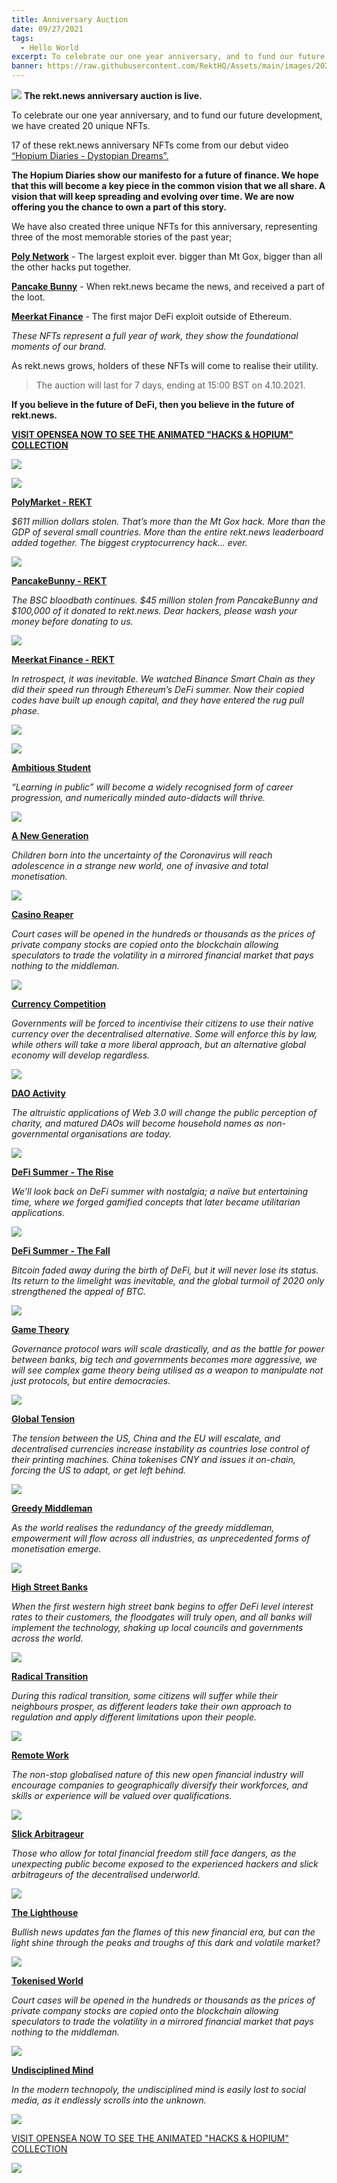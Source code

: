 ```yaml
---
title: Anniversary Auction
date: 09/27/2021
tags:
  - Hello World
excerpt: To celebrate our one year anniversary, and to fund our future development, we have created 20 unique NFTs. Visit OpenSea now to view the full collection.
banner: https://raw.githubusercontent.com/RektHQ/Assets/main/images/2021/09/Untitled-2.png
---
```

![](https://raw.githubusercontent.com/RektHQ/Assets/main/images/2021/09/Untitled-2.png)
**The rekt.news anniversary auction is live.**

To celebrate our one year anniversary, and to fund our future development, we have created 20 unique NFTs.

17 of these rekt.news anniversary NFTs come from our debut video [“Hopium Diaries - Dystopian Dreams”.](https://www.youtube.com/watch?v=v1Z5BnBuFyE&t=1s)

**The Hopium Diaries show our manifesto for a future of finance. We hope that this will become a key piece in the common vision that we all share. A vision that will keep spreading and evolving over time. We are now offering you the chance to own a part of this story.**

We have also created three unique NFTs for this anniversary, representing three of the most memorable stories of the past year; 

[**Poly Network**](https://www.rekt.news/polynetwork-rekt/) - The largest exploit ever. bigger than Mt Gox, bigger than all the other hacks put together. 

[**Pancake Bunny**](https://twitter.com/RektHQ/status/1397195892327858181?s=20) - When rekt.news became the news, and received a part of the loot.

[**Meerkat Finance**](https://www.rekt.news/meerkat-finance-bsc-rekt/) - The first major DeFi exploit outside of Ethereum.

_These NFTs represent a full year of work, they show the foundational moments of our brand._

As rekt.news grows, holders of these NFTs will come to realise their utility.

>The auction will last for 7 days, ending at 15:00 BST on 4.10.2021.

**If you believe in the future of DeFi, then you believe in the future of rekt.news.** 

[**VISIT OPENSEA NOW TO SEE THE ANIMATED "HACKS & HOPIUM" COLLECTION**](https://opensea.io/collection/rekt-news-hacks-hopium)

![](https://raw.githubusercontent.com/RektHQ/Assets/main/images/2021/09/auction-hacks-linebreak.png)

![](https://raw.githubusercontent.com/RektHQ/Assets/main/images/2021/09/polymarket-rekt.png)

[**PolyMarket - REKT**](https://opensea.io/assets/0xa32ba4034f9af9d558665c6a0c9ed9c1472f0752/16)

_$611 million dollars stolen. That’s more than the Mt Gox hack. More than the GDP of several small countries. More than the entire rekt.news leaderboard added together. The biggest cryptocurrency hack... ever._

![](https://raw.githubusercontent.com/RektHQ/Assets/main/images/2021/09/pancakebunny-rekt.png)

[**PancakeBunny - REKT**](https://opensea.io/assets/0xa32ba4034f9af9d558665c6a0c9ed9c1472f0752/15)

_The BSC bloodbath continues. $45 million stolen from PancakeBunny and $100,000 of it donated to rekt.news. Dear hackers, please wash your money before donating to us._

![](https://raw.githubusercontent.com/RektHQ/Assets/main/images/2021/09/meerkatfinance-rekt.png)

[**Meerkat Finance - REKT**](https://opensea.io/assets/0xa32ba4034f9af9d558665c6a0c9ed9c1472f0752/11)

_In retrospect, it was inevitable. We watched Binance Smart Chain as they did their speed run through Ethereum’s DeFi summer. Now their copied codes have built up enough capital, and they have entered the rug pull phase._

![](https://raw.githubusercontent.com/RektHQ/Assets/main/images/2021/09/auction-hopium-linebreak.png)

![](https://raw.githubusercontent.com/RektHQ/Assets/main/images/2021/09/ambitiousstudent.png)

[**Ambitious Student**](https://opensea.io/assets/0xa32ba4034f9af9d558665c6a0c9ed9c1472f0752/2)

_“Learning in public” will become a widely recognised form of career progression, and numerically minded auto-didacts will thrive._

![](https://raw.githubusercontent.com/RektHQ/Assets/main/images/2021/09/anewgeneration.png)

[**A New Generation**](https://opensea.io/assets/0xa32ba4034f9af9d558665c6a0c9ed9c1472f0752/1)

_Children born into the uncertainty of the Coronavirus will reach adolescence in a strange new world, one of invasive and total monetisation._

![](https://raw.githubusercontent.com/RektHQ/Assets/main/images/2021/09/casinoreaper.png)

[**Casino Reaper**](https://opensea.io/assets/0xa32ba4034f9af9d558665c6a0c9ed9c1472f0752/3)

_Court cases will be opened in the hundreds or thousands as the prices of private company stocks are copied onto the blockchain allowing speculators to trade the volatility in a mirrored financial market that pays nothing to the middleman._

![](https://raw.githubusercontent.com/RektHQ/Assets/main/images/2021/09/currencycompetition.png)

[**Currency Competition**](https://opensea.io/assets/0xa32ba4034f9af9d558665c6a0c9ed9c1472f0752/14)

_Governments will be forced to incentivise their citizens to use their native currency over the decentralised alternative. Some will enforce this by law, while others will take a more liberal approach, but an alternative global economy will develop regardless._

![](https://raw.githubusercontent.com/RektHQ/Assets/main/images/2021/09/daoactivity.png)

[**DAO Activity**](https://opensea.io/assets/0xa32ba4034f9af9d558665c6a0c9ed9c1472f0752/5)

_The altruistic applications of Web 3.0 will change the public perception of charity, and matured DAOs will become household names as non-governmental organisations are today._

![](https://raw.githubusercontent.com/RektHQ/Assets/main/images/2021/09/defisummer-therise.png)

[**DeFi Summer - The Rise**](https://opensea.io/assets/0xa32ba4034f9af9d558665c6a0c9ed9c1472f0752/7)

_We’ll look back on DeFi summer with nostalgia; a naïve but entertaining time, where we forged gamified concepts that later became utilitarian applications._

![](https://raw.githubusercontent.com/RektHQ/Assets/main/images/2021/09/defisummer-thefall.png)

[**DeFi Summer - The Fall**](https://opensea.io/assets/0xa32ba4034f9af9d558665c6a0c9ed9c1472f0752/6)

_Bitcoin faded away during the birth of DeFi, but it will never lose its status. Its return to the limelight was inevitable, and the global turmoil of 2020 only strengthened the appeal of BTC._

![](https://raw.githubusercontent.com/RektHQ/Assets/main/images/2021/09/gametheory.png)

[**Game Theory**](https://opensea.io/assets/0xa32ba4034f9af9d558665c6a0c9ed9c1472f0752/9)

_Governance protocol wars will scale drastically, and as the battle for power between banks, big tech and governments becomes more aggressive, we will see complex game theory being utilised as a weapon to manipulate not just protocols, but entire democracies._

![](https://raw.githubusercontent.com/RektHQ/Assets/main/images/2021/09/globaltension.png)

[**Global Tension**](https://opensea.io/assets/0xa32ba4034f9af9d558665c6a0c9ed9c1472f0752/17)

_The tension between the US, China and the EU will escalate, and decentralised currencies increase instability as countries lose control of their printing machines. China tokenises CNY and issues it on-chain, forcing the US to adapt, or get left behind._

![](https://raw.githubusercontent.com/RektHQ/Assets/main/images/2021/09/greedymiddleman.png)

[**Greedy Middleman**](https://opensea.io/assets/0xa32ba4034f9af9d558665c6a0c9ed9c1472f0752/12)

_As the world realises the redundancy of the greedy middleman, empowerment will flow across all industries, as unprecedented forms of monetisation emerge._

![](https://raw.githubusercontent.com/RektHQ/Assets/main/images/2021/09/highstreetbanks.png)

[**High Street Banks**](https://opensea.io/assets/0xa32ba4034f9af9d558665c6a0c9ed9c1472f0752/4)

_When the first western high street bank begins to offer DeFi level interest rates to their customers, the floodgates will truly open, and all banks will implement the technology, shaking up local councils and governments across the world._

![](https://raw.githubusercontent.com/RektHQ/Assets/main/images/2021/09/radicaltransition.png)

[**Radical Transition**](https://opensea.io/assets/0xa32ba4034f9af9d558665c6a0c9ed9c1472f0752/13)

_During this radical transition, some citizens will suffer while their neighbours prosper, as different leaders take their own approach to regulation and apply different limitations upon their people._

![](https://raw.githubusercontent.com/RektHQ/Assets/main/images/2021/09/remotework.png)

[**Remote Work**](https://opensea.io/assets/0xa32ba4034f9af9d558665c6a0c9ed9c1472f0752/18)

_The non-stop globalised nature of this new open financial industry will encourage companies to geographically diversify their workforces, and skills or experience will be valued over qualifications._

![](https://raw.githubusercontent.com/RektHQ/Assets/main/images/2021/09/slickarbitrageur.png)

[**Slick Arbitrageur**](https://opensea.io/assets/0xa32ba4034f9af9d558665c6a0c9ed9c1472f0752/8)

_Those who allow for total financial freedom still face dangers, as the unexpecting public become exposed to the experienced hackers and slick arbitrageurs of the decentralised underworld._

![](https://raw.githubusercontent.com/RektHQ/Assets/main/images/2021/09/thelighthouse.png)

[**The Lighthouse**](https://opensea.io/assets/0xa32ba4034f9af9d558665c6a0c9ed9c1472f0752/10)

_Bullish news updates fan the flames of this new financial era, but can the light shine through the peaks and troughs of this dark and volatile market?_

![](https://raw.githubusercontent.com/RektHQ/Assets/main/images/2021/09/tokenisedworld.png)

[**Tokenised World**](https://opensea.io/assets/0xa32ba4034f9af9d558665c6a0c9ed9c1472f0752/19)

_Court cases will be opened in the hundreds or thousands as the prices of private company stocks are copied onto the blockchain allowing speculators to trade the volatility in a mirrored financial market that pays nothing to the middleman._

![](https://raw.githubusercontent.com/RektHQ/Assets/main/images/2021/09/undisciplinedmind.png)

[**Undisciplined Mind**](https://opensea.io/assets/0xa32ba4034f9af9d558665c6a0c9ed9c1472f0752/20)

_In the modern technopoly, the undisciplined mind is easily lost to social media, as it endlessly scrolls into the unknown._

![](https://raw.githubusercontent.com/RektHQ/Assets/main/images/2021/03/rekt-linebreak.png) 

[VISIT OPENSEA NOW TO SEE THE ANIMATED "HACKS & HOPIUM" COLLECTION](https://opensea.io/collection/rekt-news-hacks-hopium)

![](https://raw.githubusercontent.com/RektHQ/Assets/main/images/2021/08/rekt-outline-conc.png)
